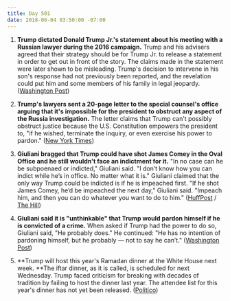 ```yaml
---
title: Day 501
date: 2018-06-04 03:50:00 -07:00
---
```


1. **Trump dictated Donald Trump Jr.'s statement about his meeting with a Russian lawyer during the 2016 campaign.** Trump and his advisers agreed that their strategy should be for Trump Jr. to release a statement in order to get out in front of the story. The claims made in the statement were later shown to be misleading. Trump's decision to intervene in his son's response had not previously been reported, and the revelation could put him and some members of his family in legal jeopardy. ([Washington Post](https://www.washingtonpost.com/politics/trump-dictated-sons-misleading-statement-on-meeting-with-russian-lawyer/2017/07/31/04c94f96-73ae-11e7-8f39-eeb7d3a2d304_story.html?utm_term=.cb7e9ab65439))

2. **Trump's lawyers sent a 20-page letter to the special counsel's office arguing that it's impossible for the president to obstruct any aspect of the Russia investigation.** The letter claims that Trump can't possibly obstruct justice because the U.S. Constitution empowers the president to, "if he wished, terminate the inquiry, or even exercise his power to pardon." ([New York Times](https://www.nytimes.com/2018/06/02/us/politics/trump-lawyers-memo-mueller-subpoena.html))

3. **Giuliani bragged that Trump could have shot James Comey in the Oval Office and he still wouldn't face an indictment for it.** "In no case can he be subpoenaed or indicted," Giuliani said. "I don’t know how you can indict while he’s in office. No matter what it is." Giuliani claimed that the only way Trump could be indicted is if he is impeached first. "If he shot James Comey, he’d be impeached the next day," Giuliani said. "Impeach him, and then you can do whatever you want to do to him." ([HuffPost](https://www.huffingtonpost.com/entry/trump-shoot-comey_us_5b145897e4b02143b7cd633e) / [The Hill](http://thehill.com/blogs/blog-briefing-room/news/390486-giuliani-if-trump-shot-comey-he-still-couldnt-have-been))

4. **Giuliani said it is "unthinkable" that Trump would pardon himself if he is convicted of a crime.** When asked if Trump had the power to do so, Giuliani said, "He probably does." He continued: "He has no intention of pardoning himself, but he probably — not to say he can’t." ([Washington Post](https://www.washingtonpost.com/politics/giuliani-calls-it-unthinkable-that-trump-would-pardon-himself/2018/06/03/99b0a1ca-6748-11e8-bbc5-dc9f3634fa0a_story.html?utm_term=.e2dfddd7fb74))

5. **Trump will host this year's Ramadan dinner at the White House next week. **The iftar dinner, as it is called, is scheduled for next Wednesday. Trump faced criticism for breaking with decades of tradition by failing to host the dinner last year. The attendee list for this year's dinner has not yet been released. ([Politico](https://www.politico.com/story/2018/06/02/trump-ramadan-dinner-white-house-618763))
